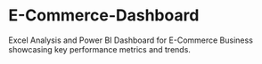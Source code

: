 # E-Commerce-Dashboard
Excel Analysis and Power BI Dashboard for E-Commerce Business showcasing key performance metrics and trends.
